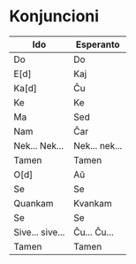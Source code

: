 # Konjuncioni

| Ido             | Esperanto     |
| --------------- | ------------- |
| Do              | Do            |
| E[d]            | Kaj           |
| Ka[d]           | Ĉu            |
| Ke              | Ke            |
| Ma              | Sed           |
| Nam             | Ĉar           |
| Nek... Nek...   | Nek... nek... |
| Tamen           | Tamen         |
| O[d]            | Aŭ            |
| Se              | Se            |
| Quankam         | Kvankam       |
| Se              | Se            |
| Sive... sive... | Ĉu... Ĉu...   |
| Tamen           | Tamen         |

